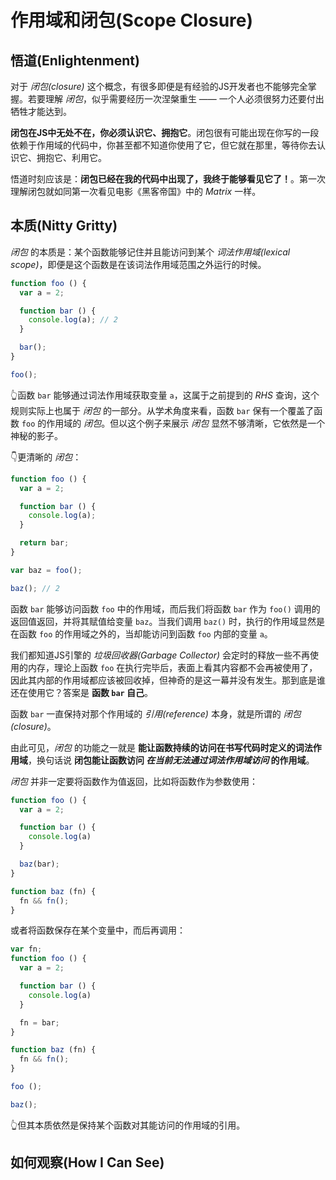 # 作用域和闭包(Scope Closure)

## 悟道(Enlightenment)
对于 *闭包(closure)* 这个概念，有很多即便是有经验的JS开发者也不能够完全掌握。若要理解 *闭包*，似乎需要经历一次涅槃重生 —— 一个人必须很努力还要付出牺牲才能达到。

**闭包在JS中无处不在，你必须认识它、拥抱它**。闭包很有可能出现在你写的一段依赖于作用域的代码中，你甚至都不知道你使用了它，但它就在那里，等待你去认识它、拥抱它、利用它。

悟道时刻应该是：**闭包已经在我的代码中出现了，我终于能够看见它了！**。第一次理解闭包就如同第一次看见电影《黑客帝国》中的 *Matrix* 一样。

## 本质(Nitty Gritty)
*闭包* 的本质是：某个函数能够记住并且能访问到某个 *词法作用域(lexical scope)*，即便是这个函数是在该词法作用域范围之外运行的时候。

```javascript
function foo () {
  var a = 2;

  function bar () {
    console.log(a); // 2
  }

  bar();
}

foo();
```

👆函数 `bar` 能够通过词法作用域获取变量 `a`，这属于之前提到的 *RHS* 查询，这个规则实际上也属于 *闭包* 的一部分。从学术角度来看，函数 `bar` 保有一个覆盖了函数 `foo` 的作用域的 *闭包*。但以这个例子来展示 *闭包* 显然不够清晰，它依然是一个神秘的影子。

👇更清晰的 *闭包*：
```javascript
function foo () {
  var a = 2;

  function bar () {
    console.log(a);
  }

  return bar;
}

var baz = foo();

baz(); // 2
```
函数 `bar` 能够访问函数 `foo` 中的作用域，而后我们将函数 `bar` 作为 `foo()` 调用的返回值返回，并将其赋值给变量 `baz`。当我们调用 `baz()` 时，执行的作用域显然是在函数 `foo` 的作用域之外的，当却能访问到函数 `foo` 内部的变量 `a`。

我们都知道JS引擎的 *垃圾回收器(Garbage Collector)* 会定时的释放一些不再使用的内存，理论上函数 `foo` 在执行完毕后，表面上看其内容都不会再被使用了，因此其内部的作用域都应该被回收掉，但神奇的是这一幕并没有发生。那到底是谁还在使用它？答案是 **函数 `bar` 自己**。

函数 `bar` 一直保持对那个作用域的 *引用(reference)* 本身，就是所谓的 *闭包(closure)*。

由此可见，*闭包* 的功能之一就是 **能让函数持续的访问在书写代码时定义的词法作用域**，换句话说 **闭包能让函数访问 *在当前无法通过词法作用域访问* 的作用域**。

*闭包* 并非一定要将函数作为值返回，比如将函数作为参数使用：
```javascript
function foo () {
  var a = 2;

  function bar () {
    console.log(a)
  }

  baz(bar);
}

function baz (fn) {
  fn && fn();
}
```

或者将函数保存在某个变量中，而后再调用：
```javascript
var fn;
function foo () {
  var a = 2;

  function bar () {
    console.log(a)
  }

  fn = bar;
}

function baz (fn) {
  fn && fn();
}

foo ();

baz();
```

👆但其本质依然是保持某个函数对其能访问的作用域的引用。

## 如何观察(How I Can See)